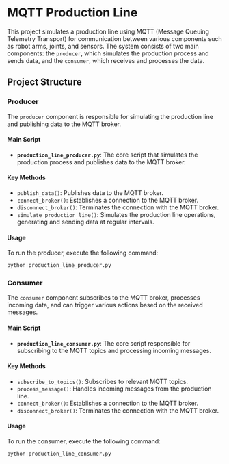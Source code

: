 # MQTT Production Line

This project simulates a production line using MQTT (Message Queuing Telemetry Transport) for communication between various components such as robot arms, joints, and sensors. The system consists of two main components: the `producer`, which simulates the production process and sends data, and the `consumer`, which receives and processes the data.

## Project Structure

### Producer

The `producer` component is responsible for simulating the production line and publishing data to the MQTT broker.

#### Main Script

- **`production_line_producer.py`**: The core script that simulates the production process and publishes data to the MQTT broker.

#### Key Methods

- `publish_data()`: Publishes data to the MQTT broker.
- `connect_broker()`: Establishes a connection to the MQTT broker.
- `disconnect_broker()`: Terminates the connection with the MQTT broker.
- `simulate_production_line()`: Simulates the production line operations, generating and sending data at regular intervals.

#### Usage

To run the producer, execute the following command:

```bash
python production_line_producer.py
```

### Consumer

The `consumer` component subscribes to the MQTT broker, processes incoming data, and can trigger various actions based on the received messages.

#### Main Script

- **`production_line_consumer.py`**: The core script responsible for subscribing to the MQTT topics and processing incoming messages.

#### Key Methods

- `subscribe_to_topics()`: Subscribes to relevant MQTT topics.
- `process_message()`: Handles incoming messages from the production line.
- `connect_broker()`: Establishes a connection to the MQTT broker.
- `disconnect_broker()`: Terminates the connection with the MQTT broker.

#### Usage

To run the consumer, execute the following command:

```bash
python production_line_consumer.py
```
